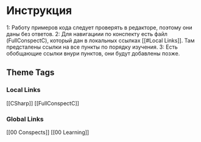 
# Инструкция 
1: Работу примеров кода следует проверять в редакторе, поэтому они даны без ответов.
2: Для навигациии по конспекту есть файл (FullConspectC), который дан в локальных ссылках [[#Local Links]]. Там предсталены ссылки на все пункты по порядку изучения.
3: Есть обобщающие ссылки внури пунктов, они будут добавлены позже.




## Theme Tags




### Local Links
[[CSharp]]
[[FullConspectC]]


### Global Links
[[00 Conspects]]
[[00 Learning]]